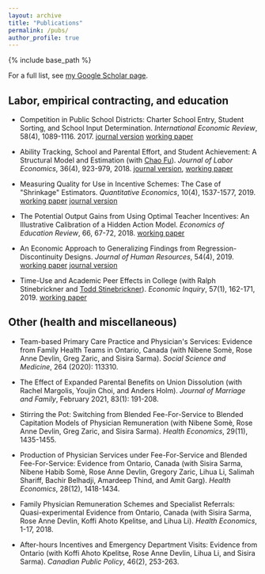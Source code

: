 ```yaml
---
layout: archive
title: "Publications"
permalink: /pubs/
author_profile: true
---
```


{% include base_path %}

For a full list, see [my Google Scholar page](https://scholar.google.com/citations?user=uImv6UsAAAAJ&hl=en).

## Labor, empirical contracting, and education

* Competition in Public School Districts: Charter School Entry, Student Sorting, and School Input Determination. *International Economic Review*, 58(4), 1089-1116. 2017. [journal version](https://www.jstor.org/stable/45018807) [working paper](/files/research/charter_schools_Mehta_2016_07_06.pdf)

* Ability Tracking, School and Parental Effort, and Student Achievement: A Structural Model and Estimation (with [Chao Fu](http://www.ssc.wisc.edu/~cfu/research.html)). *Journal of Labor Economics*, 36(4), 923-979, 2018. [journal version](https://doi.org/10.1086/697559), [working paper](/files/research/tracking_paper_Fu_Mehta_2017_03_23.pdf)

* Measuring Quality for Use in Incentive Schemes: The Case of "Shrinkage" Estimators. *Quantitative Economics*, 10(4), 1537-1577, 2019. [working paper](/files/research/mehta_measuring_quality_for_incentive_schemes_2019_04_02.pdf) [journal version](https://doi.org/10.3982/QE950)

* The Potential Output Gains from Using Optimal Teacher Incentives: An Illustrative Calibration of a Hidden Action Model. *Economics of Education Review*, 66, 67-72, 2018. [working paper](/files/research/mehta_potential_gains_optimal_piece_rate_2018_04.pdf)

* An Economic Approach to Generalizing Findings from Regression-Discontinuity Designs. *Journal of Human Resources*, 54(4), 2019. [working paper](/files/research/research/RD_more_Mehta_2017_12_07.pdf) [journal version](https://doi.org/10.3368/jhr.54.4.1115.7497R2)

* Time-Use and Academic Peer Effects in College (with Ralph Stinebrickner and [Todd Stinebrickner](https://economics.uwo.ca/people/faculty/stinebrickner.html)). *Economic Inquiry*, 57(1), 162-171, 2019. [working paper](/files/research/MSS_EI_final.pdf)

## Other (health and miscellaneous)

* Team-based Primary Care Practice and Physician's Services: Evidence from Family Health Teams in Ontario, Canada (with Nibene Som&egrave;, Rose Anne Devlin, Greg Zaric, and Sisira Sarma). *Social Science and Medicine*, 264 (2020): 113310.

* The Effect of Expanded Parental Benefits on Union Dissolution (with Rachel Margolis, Youjin Choi, and Anders Holm). *Journal of Marriage and Family*, February 2021, 83(1): 191-208. 

* Stirring the Pot: Switching from Blended Fee-For-Service to Blended Capitation Models of Physician Remuneration (with Nibene Som&egrave;, Rose Anne Devlin, Greg Zaric, and Sisira Sarma). *Health Economics*, 29(11), 1435-1455.

* Production of Physician Services under Fee-For-Service and Blended Fee-For-Service: Evidence from Ontario, Canada (with Sisira Sarma, Nibene Habib Som&egrave;, Rose Anne Devlin, Gregory Zaric, Lihua Li, Salimah Shariff, Bachir Belhadji, Amardeep Thind, and Amit Garg). *Health Economics*, 28(12), 1418-1434. 

* Family Physician Remuneration Schemes and Specialist Referrals: Quasi-experimental Evidence from Ontario, Canada (with Sisira Sarma, Rose Anne Devlin, Koffi Ahoto Kpelitse, and Lihua Li). *Health Economics*, 1-17, 2018.
 
* After-hours Incentives and Emergency Department Visits: Evidence from Ontario (with Koffi Ahoto Kpelitse, Rose Anne Devlin, Lihua Li, and Sisira Sarma). *Canadian Public Policy*, 46(2), 253-263. 

